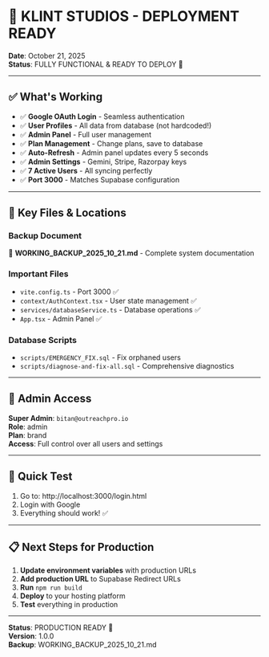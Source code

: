 # 🚀 KLINT STUDIOS - DEPLOYMENT READY

**Date**: October 21, 2025  
**Status**: FULLY FUNCTIONAL & READY TO DEPLOY 🎉

---

## ✅ **What's Working**

- ✅ **Google OAuth Login** - Seamless authentication
- ✅ **User Profiles** - All data from database (not hardcoded!)
- ✅ **Admin Panel** - Full user management
- ✅ **Plan Management** - Change plans, save to database
- ✅ **Auto-Refresh** - Admin panel updates every 5 seconds
- ✅ **Admin Settings** - Gemini, Stripe, Razorpay keys
- ✅ **7 Active Users** - All syncing perfectly
- ✅ **Port 3000** - Matches Supabase configuration

---

## 🎯 **Key Files & Locations**

### **Backup Document**
📄 **WORKING_BACKUP_2025_10_21.md** - Complete system documentation

### **Important Files**
- `vite.config.ts` - Port 3000 ✅
- `context/AuthContext.tsx` - User state management ✅
- `services/databaseService.ts` - Database operations ✅
- `App.tsx` - Admin Panel ✅

### **Database Scripts**
- `scripts/EMERGENCY_FIX.sql` - Fix orphaned users
- `scripts/diagnose-and-fix-all.sql` - Comprehensive diagnostics

---

## 🔑 **Admin Access**

**Super Admin**: `bitan@outreachpro.io`  
**Role**: admin  
**Plan**: brand  
**Access**: Full control over all users and settings

---

## 🧪 **Quick Test**

1. Go to: http://localhost:3000/login.html
2. Login with Google
3. Everything should work! ✅

---

## 📋 **Next Steps for Production**

1. **Update environment variables** with production URLs
2. **Add production URL** to Supabase Redirect URLs
3. **Run** `npm run build`
4. **Deploy** to your hosting platform
5. **Test** everything in production

---

**Status**: PRODUCTION READY 🚀  
**Version**: 1.0.0  
**Backup**: WORKING_BACKUP_2025_10_21.md




